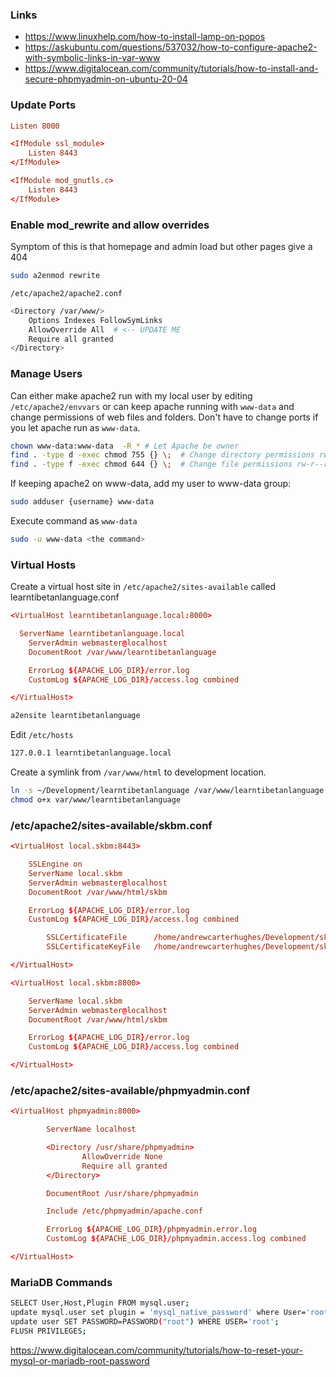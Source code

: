 ### Links
- https://www.linuxhelp.com/how-to-install-lamp-on-popos
- https://askubuntu.com/questions/537032/how-to-configure-apache2-with-symbolic-links-in-var-www
- https://www.digitalocean.com/community/tutorials/how-to-install-and-secure-phpmyadmin-on-ubuntu-20-04

### Update Ports
```conf
Listen 8000

<IfModule ssl_module>
    Listen 8443
</IfModule>

<IfModule mod_gnutls.c>
    Listen 8443
</IfModule>
```
### Enable mod_rewrite and allow overrides

Symptom of this is that homepage and admin load but other pages give a 404

```bash
sudo a2enmod rewrite
```

`/etc/apache2/apache2.conf`
```bash
<Directory /var/www/>
	Options Indexes FollowSymLinks
	AllowOverride All  # <-- UPDATE ME
	Require all granted
</Directory>
```

### Manage Users

Can either make apache2 run with my local user by editing `/etc/apache2/envvars` or can keep apache running with `www-data` and change 
permissions of web files and folders. Don't have to change ports if you let apache run as `www-data`.

```bash
chown www-data:www-data  -R * # Let Apache be owner
find . -type d -exec chmod 755 {} \;  # Change directory permissions rwxr-xr-x
find . -type f -exec chmod 644 {} \;  # Change file permissions rw-r--r--
```
If keeping apache2 on www-data, add my user to www-data group:
```bash
sudo adduser {username} www-data
```

Execute command as `www-data`
```bash
sudo -u www-data <the command>
```

### Virtual Hosts

Create a virtual host site in `/etc/apache2/sites-available` called learntibetanlanguage.conf

```conf
<VirtualHost learntibetanlanguage.local:8000>

  ServerName learntibetanlanguage.local
    ServerAdmin webmaster@localhost
    DocumentRoot /var/www/learntibetanlanguage

    ErrorLog ${APACHE_LOG_DIR}/error.log
    CustomLog ${APACHE_LOG_DIR}/access.log combined

</VirtualHost>
```

```bash
a2ensite learntibetanlanguage
```

Edit `/etc/hosts`

```bash
127.0.0.1 learntibetanlanguage.local
```

Create a symlink from `/var/www/html` to development location.
```bash
ln -s ~/Development/learntibetanlanguage /var/www/learntibetanlanguage
chmod o+x var/www/learntibetanlanguage
```

### /etc/apache2/sites-available/skbm.conf
```conf
<VirtualHost local.skbm:8443>

    SSLEngine on
    ServerName local.skbm
    ServerAdmin webmaster@localhost
    DocumentRoot /var/www/html/skbm

    ErrorLog ${APACHE_LOG_DIR}/error.log
    CustomLog ${APACHE_LOG_DIR}/access.log combined

		SSLCertificateFile      /home/andrewcarterhughes/Development/skbm/local.skbm.crt
		SSLCertificateKeyFile   /home/andrewcarterhughes/Development/skbm/local.skbm.key

</VirtualHost>

<VirtualHost local.skbm:8000>

    ServerName local.skbm
    ServerAdmin webmaster@localhost
    DocumentRoot /var/www/html/skbm

    ErrorLog ${APACHE_LOG_DIR}/error.log
    CustomLog ${APACHE_LOG_DIR}/access.log combined

</VirtualHost>
```

### /etc/apache2/sites-available/phpmyadmin.conf
```conf
<VirtualHost phpmyadmin:8000>

        ServerName localhost

        <Directory /usr/share/phpmyadmin>
                AllowOverride None
                Require all granted
        </Directory>

        DocumentRoot /usr/share/phpmyadmin

        Include /etc/phpmyadmin/apache.conf

        ErrorLog ${APACHE_LOG_DIR}/phpmyadmin.error.log
        CustomLog ${APACHE_LOG_DIR}/phpmyadmin.access.log combined

</VirtualHost>
```

### MariaDB Commands
```bash
SELECT User,Host,Plugin FROM mysql.user;
update mysql.user set plugin = 'mysql_native_password' where User='root';
update user SET PASSWORD=PASSWORD("root") WHERE USER='root';
FLUSH PRIVILEGES;
```

https://www.digitalocean.com/community/tutorials/how-to-reset-your-mysql-or-mariadb-root-password

